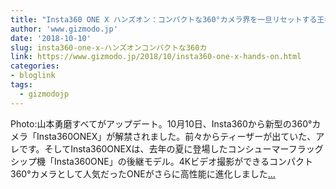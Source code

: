 ```yaml
---
title: "Insta360 ONE X ハンズオン：コンパクトな360°カメラ界を一旦リセットする王者"
author: 'www.gizmodo.jp'
date: '2018-10-10'
slug: insta360-one-x-ハンズオンコンパクトな360カ
link: https://www.gizmodo.jp/2018/10/insta360-one-x-hands-on.html
categories:
- bloglink
tags:
  - gizmodojp
---
```


Photo:山本勇磨すべてがアップデート。10月10日、Insta360から新型の360°カメラ「Insta360ONEX」が解禁されました。前々からティーザーが出ていた、アレです。そしてInsta360ONEXは、去年の夏に登場したコンシューマーフラッグシップ機「Insta360ONE」の後継モデル。4Kビデオ撮影ができるコンパクト360°カメラとして人気だったONEがさらに高性能に進化しました[... <i class="fas fa-external-link-alt"></i>](https://www.gizmodo.jp/2018/10/insta360-one-x-hands-on.html)

